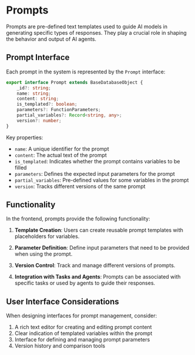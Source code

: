 # Prompts

Prompts are pre-defined text templates used to guide AI models in generating specific types of responses. They play a crucial role in shaping the behavior and output of AI agents.

## Prompt Interface

Each prompt in the system is represented by the `Prompt` interface:

```typescript
export interface Prompt extends BaseDatabaseObject {
    _id?: string;
    name: string;
    content: string;
    is_templated?: boolean;
    parameters?: FunctionParameters;
    partial_variables?: Record<string, any>;
    version?: number;
}
```

Key properties:
- `name`: A unique identifier for the prompt
- `content`: The actual text of the prompt
- `is_templated`: Indicates whether the prompt contains variables to be filled
- `parameters`: Defines the expected input parameters for the prompt
- `partial_variables`: Pre-defined values for some variables in the prompt
- `version`: Tracks different versions of the same prompt

## Functionality

In the frontend, prompts provide the following functionality:

1. **Template Creation**: Users can create reusable prompt templates with placeholders for variables.

2. **Parameter Definition**: Define input parameters that need to be provided when using the prompt.

3. **Version Control**: Track and manage different versions of prompts.

4. **Integration with Tasks and Agents**: Prompts can be associated with specific tasks or used by agents to guide their responses.

## User Interface Considerations

When designing interfaces for prompt management, consider:

1. A rich text editor for creating and editing prompt content
2. Clear indication of templated variables within the prompt
3. Interface for defining and managing prompt parameters
4. Version history and comparison tools